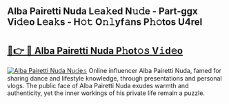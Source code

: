 ## Alba Pairetti Nuda L𝚎a𝚔ed N𝚞𝚍e - Part-ggx Vi𝚍𝚎o L𝚎a𝚔s - H𝚘𝚝 O𝚗𝚕yf𝚊ns P𝚑𝚘tos U4rel

# <h2><a href="http://kf0dl0.oniu.top/?m=Alba+Pairetti+Nuda">🔗👉 🔴 Alba Pairetti Nuda P𝚑ot𝚘𝚜 V𝚒d𝚎o</a></h2>

[![Alba Pairetti Nuda Nu𝚍e𝚜](https://i.imgur.com/0qMVB7G.gif)](http://kf0dl0.oniu.top/?m=Alba+Pairetti+Nuda)
Online influencer Alba Pairetti Nuda, famed for sharing dance and lifestyle knowledge, through presentations and personal vlogs. The public face of Alba Pairetti Nuda exudes warmth and authenticity, yet the inner workings of his private life remain a puzzle.  
